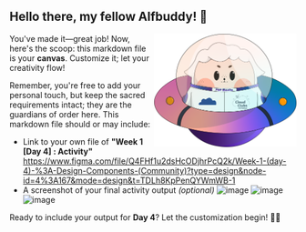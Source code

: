 ## Hello there, my fellow Alfbuddy! 💖

<img align="right" width="250px" src="../../assets/alf/alf-ufo.png">

You've made it—great job! Now, here's the scoop: this markdown file is your **canvas**. Customize it; let your creativity flow!

Remember, you're free to add your personal touch, but keep the sacred requirements intact; they are the guardians of order here. This markdown file should or may include:

-   Link to your own file of **"Week 1 [Day 4] : Activity"** https://www.figma.com/file/Q4FHf1u2dsHcODjhrPcQ2k/Week-1-(day-4)-%3A-Design-Components-(Community)?type=design&node-id=4%3A167&mode=design&t=TDLh8KpPenQYWmWB-1
-   A screenshot of your final activity output _(optional)_
![image](https://github.com/AstheriaAkuma/AWSCC-CodeQuest-UI-UX/assets/116161772/b16e19ed-8111-4110-90ae-7cf3ba1dda26)
![image](https://github.com/AstheriaAkuma/AWSCC-CodeQuest-UI-UX/assets/116161772/f2b488cc-a7a3-4995-99a1-b46cb4802129)
![image](https://github.com/AstheriaAkuma/AWSCC-CodeQuest-UI-UX/assets/116161772/3f17de83-aee3-48d1-afe9-5866b73abf49)

Ready to include your output for **Day 4**? Let the customization begin! 🚀✨

<!-- You may now delete and modify the content of this file -->
